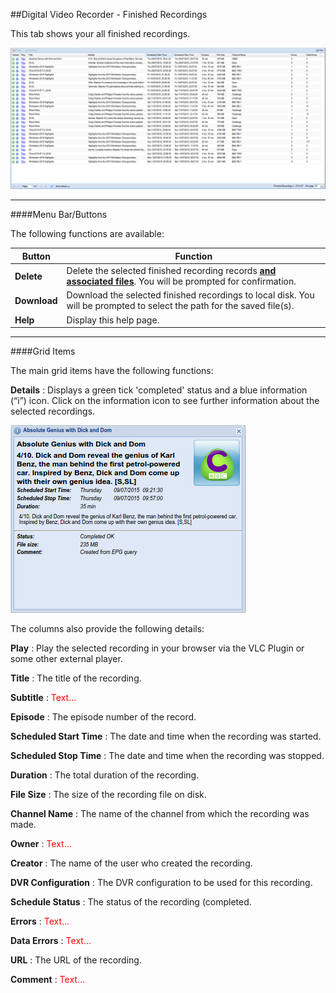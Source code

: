 ##Digital Video Recorder - Finished Recordings

This tab shows your all finished recordings.

!['Finished Recordings' Tab](docresources/finishedrecordings1.png)

---

####Menu Bar/Buttons

The following functions are available:

Button       | Function
-------------|----------
**Delete**   | Delete the selected finished recording records **<u>and associated files</u>**. You will be prompted for confirmation.
**Download** | Download the selected finished recordings to local disk. You will be prompted to select the path for the saved file(s).
**Help**     | Display this help page.

---

####Grid Items

The main grid items have the following functions:

**Details**
: Displays a green tick 'completed' status and a blue information (“i”) icon. 
  Click on the information icon to see further information about the selected
  recordings.

![Finished Recording Detail](docresources/finishedrecordings2.png)

The columns also provide the following details:

**Play**
: Play the selected recording in your browser via the VLC Plugin or some
  other external player.

**Title**
: The title of the recording.

**Subtitle**
: <font color=red>Text...</font>

**Episode**
: The episode number of the record.

**Scheduled Start Time**
: The date and time when the recording was started.

**Scheduled Stop Time**
: The date and time when the recording was stopped.

**Duration**
: The total duration of the recording.

**File Size**
: The size of the recording file on disk.

**Channel Name**
: The name of the channel from which the recording was made.

**Owner**
: <font color=red>Text...</font>

**Creator**
: The name of the user who created the recording.

**DVR Configuration**
: The DVR configuration to be used for this recording.

**Schedule Status**
: The status of the recording (completed.

**Errors**
: <font color=red>Text...</font>

**Data Errors**
: <font color=red>Text...</font>

**URL**
: The URL of the recording.

**Comment**
: <font color=red>Text...</font>
